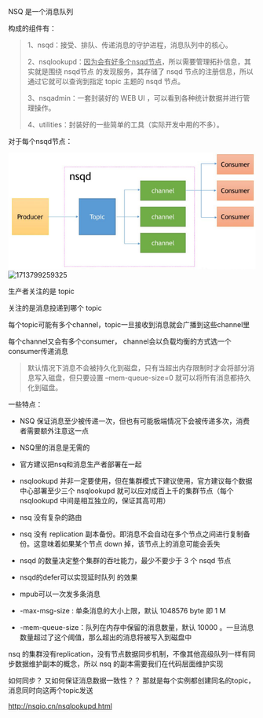 NSQ 是一个消息队列

构成的组件有：

> 1、nsqd：接受、排队、传递消息的守护进程，消息队列中的核心。
>
> 2、nsqlookupd：<u>因为会有好多个nsqd节点</u>，所以需要管理拓扑信息，其实就是围绕 nsqd节点 的发现服务，其存储了 nsqd 节点的注册信息，所以通过它就可以查询到指定 topic 主题的 nsqd 节点。
>
> 3、nsqadmin：一套封装好的 WEB UI ，可以看到各种统计数据并进行管理操作。
>
> 4、utilities：封装好的一些简单的工具（实际开发中用的不多）。


对于每个nsqd节点：

![img.png](img.png)![1713799259325](assets/1713799259325-20240422232103-44cmrzm.png)


生产者关注的是 topic

关注的是消息投递到哪个 topic


每个topic可能有多个channel，topic一旦接收到消息就会广播到这些channel里

每个channel又会有多个consumer， channel会以负载均衡的方式选一个consumer传递消息


> 默认情况下消息不会被持久化到磁盘，只有当超出内存限制时才会将部分消息写入磁盘，但只要设置 –mem-queue-size=0 就可以将所有消息都持久化到磁盘。




一些特点：

* NSQ 保证消息至少被传递一次，但也有可能极端情况下会被传递多次，消费者需要额外注意这一点

* NSQ里的消息是无需的
* 官方建议把nsq和消息生产者部署在一起
* nsqlookupd 并非一定要使用，但在集群模式下建议使用，官方建议每个数据中心部署至少三个 nsqlookupd 就可以应对成百上千的集群节点（每个nsqlookupd 中间是相互独立的，保证其高可用）
* nsq 没有复杂的路由
* nsq 没有 replication 副本备份。即消息不会自动在多个节点之间进行复制备份。这意味着如果某个节点 down 掉，该节点上的消息可能会丢失
* nsqd 的数量决定整个集群的吞吐能力，最少不要少于 3 个 nsqd 节点
* nsqd的defer可以实现延时队列 的效果
* mpub可以一次发多条消息
* -max-msg-size : 单条消息的大小上限，默认 1048576 byte 即 1 M
* -mem-queue-size：队列在内存中保留的消息数量，默认 10000 。一旦消息数量超过了这个阈值，那么超出的消息将被写入到磁盘中

nsq 的集群没有replication，没有节点数据同步机制，不像其他高级队列一样有同步数据维护副本的概念，所以 nsq 的副本需要我们在代码层面维护实现

如何同步？ 又如何保证消息数据一致性？？
那就是每个实例都创建同名的topic，消息同时向这两个topic发送


http://nsqio.cn/nsqlookupd.html